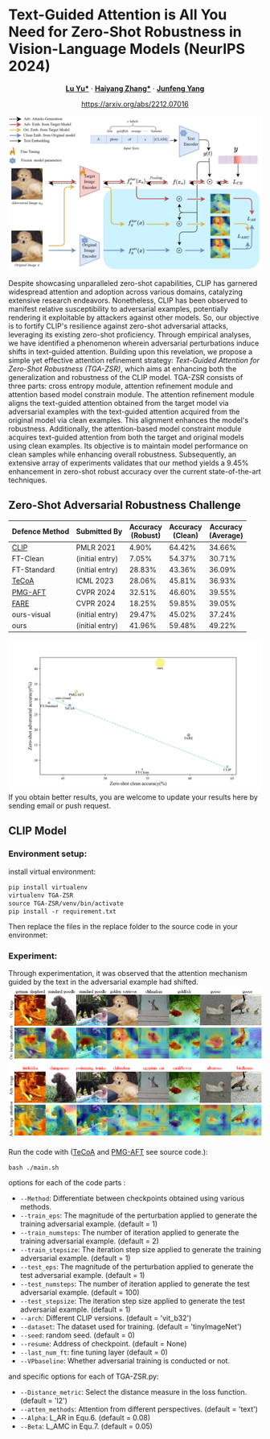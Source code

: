 # Text-Guided Attention is All You Need for Zero-Shot Robustness in Vision-Language Models (NeurIPS 2024)

<p align="center">
  <p align="center" margin-bottom="0px">
    <a href="http://www.cs.columbia.edu/~mcz/"><strong>Lu Yu*</strong></a>
    ·
    <a href="https://www.scottgeng.com/"><strong>Haiyang Zhang*</strong></a>
    ·
    <a href="http://www.cs.columbia.edu/~junfeng/"><strong>Junfeng Yang</strong></a>
    </p>
    <p align="center" margin-top="0px"><a href="https://arxiv.org/abs/2212.07016">https://arxiv.org/abs/2212.07016</a></p>
</p>

![TGA-ZSR](./save/figure/frame.png)

  Despite showcasing unparalleled zero-shot capabilities, CLIP has garnered widespread attention and adoption across various domains, catalyzing extensive research endeavors. Nonetheless, CLIP has been observed to manifest relative susceptibility to adversarial examples, potentially rendering it exploitable by attackers against other models. So, our objective is to fortify CLIP's resilience against zero-shot adversarial attacks, leveraging its existing zero-shot proficiency. 
  Through empirical analyses, we have identified a phenomenon wherein adversarial perturbations induce shifts in text-guided attention. Building upon this revelation, we propose a simple yet effective attention refinement strategy: _Text-Guided Attention for Zero-Shot Robustness (TGA-ZSR)_, which aims at enhancing both the generalization and robustness of the CLIP model. TGA-ZSR consists of three parts: cross entropy module, attention refinement module and attention based model constrain module. The attention refinement module aligns the text-guided attention obtained from the target model via adversarial examples with the text-guided attention acquired from the original model via clean examples. This alignment enhances the model's robustness. Additionally, the attention-based model constraint module acquires text-guided attention from both the target and original models using clean examples. Its objective is to maintain model performance on clean samples while enhancing overall robustness. Subsequently, an extensive array of experiments validates that our method yields a 9.45\% enhancement in zero-shot robust accuracy over the current state-of-the-art techniques.

## Zero-Shot Adversarial Robustness Challenge

| Defence Method 	| Submitted By    	| Accuracy<br>(Robust) | Accuracy<br>(Clean) 	  | Accuracy<br>(Average) |
|----------------	|-----------------	|----------------	|-----------------	|-----------------	|
| <a href="https://github.com/openai/CLIP">CLIP</a> | PMLR 2021 |  4.90% | 64.42% | 34.66% |
|                      FT-Clean             | (initial entry) 	|  7.05% | 54.37% | 30.71% |
|                     FT-Standard           | (initial entry) 	| 28.83% | 43.36% | 36.09% |
|<a href="https://github.com/cvlab-columbia/ZSRobust4FoundationModel">TeCoA</a> | ICML 2023 | 28.06% | 45.81% | 36.93% |
|<a href="https://github.com/serendipity1122/Pre-trained-Model-Guided-Fine-Tuning-for-Zero-Shot-Adversarial-Robustness">PMG-AFT</a> | CVPR 2024 | 32.51% | 46.60% | 39.55% | 
|<a href="https://github.com/chs20/RobustVLM">FARE</a> | CVPR 2024 	| 18.25% | 59.85% | 39.05% |   
|                  ours-visual              | (initial entry) 	| 29.47% | 45.02% | 37.24% |
|                       ours                | (initial entry) 	| 41.96% | 59.48% | 49.22% |

![Trade-off](./save/figure/trade-off.png)
If you obtain better results, you are welcome to update your results here by sending email or push request.

## CLIP Model

### Environment setup:

install virtual environment:
```
pip install virtualenv
virtualenv TGA-ZSR
source TGA-ZSR/venv/bin/activate
pip install -r requirement.txt
```
Then replace the files in the replace folder to the source code in your environmet:  


### Experiment:
Through experimentation, it was observed that the attention mechanism guided by the text in the adversarial example had shifted.
![TGA-ZSR](./save/figure/image.png)

Run the code with (<a href="https://github.com/cvlab-columbia/ZSRobust4FoundationModel">TeCoA</a> and <a href="https://github.com/serendipity1122/Pre-trained-Model-Guided-Fine-Tuning-for-Zero-Shot-Adversarial-Robustness">PMG-AFT</a> see source code.):
```
bash ./main.sh
```
options for each of the code parts :
* `--Method`: Differentiate between checkpoints obtained using various methods.
* `--train_eps`: The magnitude of the perturbation applied to generate the training adversarial example. (default = 1)
* `--train_numsteps`: The number of iteration applied to generate the training adversarial example. (default = 2)
* `--train_stepsize`: The iteration step size applied to generate the training adversarial example. (default = 1)
* `--test_eps`: The magnitude of the perturbation applied to generate the test adversarial example. (default = 1)
* `--test_numsteps`: The number of iteration applied to generate the test adversarial example. (default = 100)
* `--test_stepsize`: The iteration step size applied to generate the test adversarial example. (default = 1)
* `--arch`: Different CLIP versions. (default = 'vit_b32')
* `--dataset`: The dataset used for training. (default = 'tinyImageNet')
* `--seed`: random seed. (default = 0)
* `--resume`: Address of checkpoint. (default = None)
* `--last_num_ft`: fine tuning layer (default = 0)
* `--VPbaseline`: Whether adversarial training is conducted or not.

and specific options for each of TGA-ZSR.py:
  
* `--Distance_metric`: Select the distance measure in the loss function. (default = 'l2')
* `--atten_methods`: Attention from different perspectives. (default = 'text')
* `--Alpha`: L_AR in Equ.6. (default = 0.08)
* `--Beta`: L_AMC in Equ.7. (default = 0.05)

